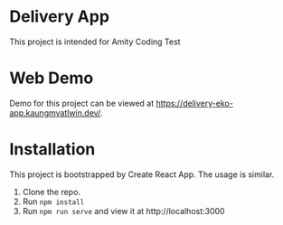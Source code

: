 # Delivery App

This project is intended for Amity Coding Test

# Web Demo
Demo for this project can be viewed at https://delivery-eko-app.kaungmyatlwin.dev/.

# Installation

This project is bootstrapped by Create React App. The usage is similar.

1. Clone the repo.
2. Run `npm install`
3. Run `npm run serve` and view it at http://localhost:3000
